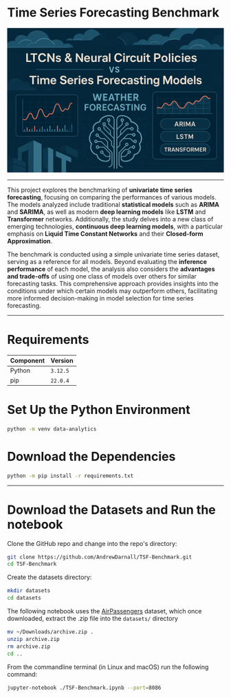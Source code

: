 # Time Series Forecasting Benchmark

![TSF-Benchmark Cover](./assets/imgs/TSF-Benchmark-Cover.png)

---

This project explores the benchmarking of **univariate time series forecasting**, focusing on comparing the performances of various models. The models analyzed include traditional 
**statistical models** such as **ARIMA** and **SARIMA**, as well as modern **deep learning models** like **LSTM** and **Transformer** networks. 
Additionally, the study delves into a new class of emerging technologies, **continuous deep learning models**, 
with a particular emphasis on **Liquid Time Constant Networks** and their **Closed-form Approximation**.

The benchmark is conducted using a simple univariate time series dataset, serving as a reference for all models. 
Beyond evaluating the **inference performance** of each model, the analysis also considers the **advantages and trade-offs** 
of using one class of models over others for similar forecasting tasks. 
This comprehensive approach provides insights into the conditions under which certain models may outperform others, 
facilitating more informed decision-making in model selection for time series forecasting.


------

# Requirements

| Component | Version |
|-----------|---------|
| Python    | `3.12.5`|
| pip       | `22.0.4`|


# Set Up the Python Environment

```bash
python -m venv data-analytics
```

# Download the Dependencies

```bash
python -m pip install -r requirements.txt
```
------

# Download the Datasets and Run the notebook

Clone the GitHub repo and change into the repo's directory:

```bash
git clone https://github.com/AndrewDarnall/TSF-Benchmark.git
cd TSF-Benchmark
```

Create the datasets directory:

```bash
mkdir datasets
cd datasets
```

The following notebook uses the [AirPassengers](https://www.kaggle.com/datasets/rakannimer/air-passengers) dataset, which once downloaded, extract the .zip file into the `datasets/` directory

```bash
mv ~/Downloads/archive.zip .
unzip archive.zip
rm archive.zip
cd ..
```

From the commandline terminal (in Linux and macOS) run the following command:

```bash
jupyter-notebook ./TSF-Benchmark.ipynb --port=8086
```

